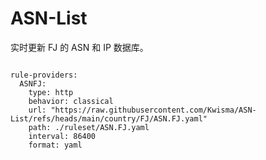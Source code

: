
# ASN-List

实时更新 FJ 的 ASN 和 IP 数据库。

<pre><code class="language-javascript">
rule-providers:
  ASNFJ:
    type: http
    behavior: classical
    url: "https://raw.githubusercontent.com/Kwisma/ASN-List/refs/heads/main/country/FJ/ASN.FJ.yaml"
    path: ./ruleset/ASN.FJ.yaml
    interval: 86400
    format: yaml
</code></pre>
